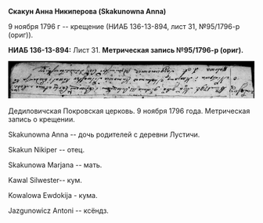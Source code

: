 **Скакун Анна Никиперова (Skakunowna Anna)**

9 ноября 1796 г -- крещение (НИАБ 136-13-894, лист 31, №95/1796-р
(ориг)).

**НИАБ 136-13-894:** Лист 31. **Метрическая запись №95/1796-р (ориг).**

![](./media/94def15a5514a234d4ecf18b86aa49de1144569e.png)

Дедиловичская Покровская церковь. 9 ноября 1796 года. Метрическая запись
о крещении.

Skakunowna Anna -- дочь родителей с деревни Лустичи.

Skakun Nikiper -- отец.

Skakunowa Marjana -- мать.

Kawal Silwester-- кум.

Kowalowa Ewdokija - кума.

Jazgunowicz Antoni -- ксёндз.
